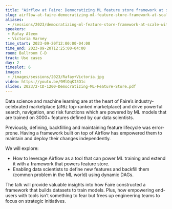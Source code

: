 ```yaml
---
title: "Airflow at Faire: Democratizing ML feature store framework at scale"
slug: airflow-at-faire-democratizing-ml-feature-store-framework-at-scale
aliases:
 - /sessions/2023/democratizing-ml-feature-store-framework-at-scale-with-airflow
speakers:
 - Rafay Aleem
 - Victoria Varney
time_start: 2023-09-20T12:00:00-04:00
time_end: 2023-09-20T12:25:00-04:00
room: Ballroom C-D
track: Use cases
day: 2
timeslot: 6
images:
 - /images/sessions/2023/Rafay+Victoria.jpg
video: https://youtu.be/9MlQqKI3O1c
slides: 2023/2-CD-1200-Democratizing-ML-Feature-Store.pdf
---
```


Data science and machine learning are at the heart of Faire’s industry-celebrated marketplace (a16z top-ranked marketplace) and drive powerful search, navigation, and risk functions which are powered by ML models that are trained on 3000+ features defined by our data scientists. 
 
Previously, defining, backfilling and maintaining feature lifecycle was error-prone. Having a framework built on top of Airflow has empowered them to maintain and deploy their changes independently. 
 
We will explore: 
 - How to leverage Airflow as a tool that can power ML training and extend it with a framework that powers feature store.
 - Enabling data scientists to define new features and backfill them (common problem in the ML world) using dynamic DAGs.
 
The talk will provide valuable insights into how Faire constructed a framework that builds datasets to train models. Plus, how empowering end-users with tools isn’t something to fear but frees up engineering teams to focus on strategic initiatives.